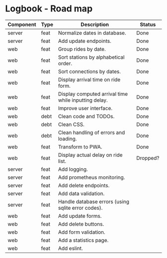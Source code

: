 # Logbook - Road map

| Component | Type | Description                                          | Status   |
| --------- | ---- | ---------------------------------------------------- | -------- |
| server    | feat | Normalize dates in database.                         | Done     |
| server    | feat | Add update endpoints.                                | Done     |
| web       | feat | Group rides by date.                                 | Done     |
| web       | feat | Sort stations by alphabetical order.                 | Done     |
| web       | feat | Sort connections by dates.                           | Done     |
| web       | feat | Display arrival time on ride form.                   | Done     |
| web       | feat | Display computed arrival time while inputting delay. | Done     |
| web       | feat | Improve user interface.                              | Done     |
| web       | debt | Clean code and TODOs.                                | Done     |
| web       | debt | Clean CSS.                                           | Done     |
| web       | debt | Clean handling of errors and loading.                | Done     |
| web       | feat | Transform to PWA.                                    | Done     |
| web       | feat | Display actual delay on ride list.                   | Dropped? |
| server    | feat | Add logging.                                         |          |
| server    | feat | Add prometheus monitoring.                           |          |
| server    | feat | Add delete endpoints.                                |          |
| server    | feat | Add data validation.                                 |          |
| server    | feat | Handle database errors (using sqlite error codes).   |          |
| web       | feat | Add update forms.                                    |          |
| web       | feat | Add delete buttons.                                  |          |
| web       | feat | Add form validation.                                 |          |
| web       | feat | Add a statistics page.                               |          |
| web       | feat | Add eslint.                                          |          |
